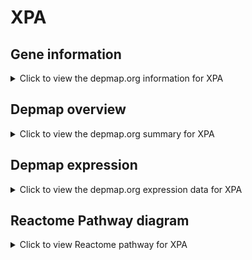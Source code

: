 <h1>XPA</h1>

<h2>Gene information</h2>
<details>
  <summary>Click to view the depmap.org information for XPA</summary>
  <iframe src="https://depmap.org/portal/gene/XPA?tab=about" style="border:none;width:100%;height:800px"></iframe>
</details>

<h2>Depmap overview</h2>
<details>
  <summary>Click to view the depmap.org summary for XPA</summary>
  <iframe src="https://depmap.org/portal/gene/XPA?tab=overview" style="border:none;width:100%;height:800px"></iframe>
</details>

<h2>Depmap expression</h2>
<details>
  <summary>Click to view the depmap.org expression data for XPA</summary>
  <iframe src="https://depmap.org/portal/gene/XPA?tab=characterization" style="border:none;width:100%;height:800px"></iframe>
</details>



<h2>Reactome Pathway diagram</h2>
<details>
  <summary>Click to view Reactome pathway for XPA</summary>
  <p>Dual incision in TC-NER</p>
  <iframe src="https://reactome.org/PathwayBrowser/#/R-HSA-6782135" style="border:none;width:100%;height:800px"></iframe>
</details>



